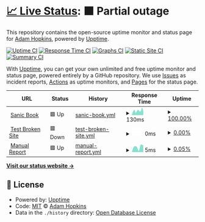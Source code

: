 # [📈 Live Status](https://ahopkins.github.io/example-status-page): <!--live status--> **🟧 Partial outage**

This repository contains the open-source uptime monitor and status page for [Adam Hopkins](https://amhopkins.com/), powered by [Upptime](https://github.com/upptime/upptime).

[![Uptime CI](https://github.com/ahopkins/example-status-page/workflows/Uptime%20CI/badge.svg)](https://github.com/ahopkins/example-status-page/actions?query=workflow%3A%22Uptime+CI%22)
[![Response Time CI](https://github.com/ahopkins/example-status-page/workflows/Response%20Time%20CI/badge.svg)](https://github.com/ahopkins/example-status-page/actions?query=workflow%3A%22Response+Time+CI%22)
[![Graphs CI](https://github.com/ahopkins/example-status-page/workflows/Graphs%20CI/badge.svg)](https://github.com/ahopkins/example-status-page/actions?query=workflow%3A%22Graphs+CI%22)
[![Static Site CI](https://github.com/ahopkins/example-status-page/workflows/Static%20Site%20CI/badge.svg)](https://github.com/ahopkins/example-status-page/actions?query=workflow%3A%22Static+Site+CI%22)
[![Summary CI](https://github.com/ahopkins/example-status-page/workflows/Summary%20CI/badge.svg)](https://github.com/ahopkins/example-status-page/actions?query=workflow%3A%22Summary+CI%22)

With [Upptime](https://upptime.js.org), you can get your own unlimited and free uptime monitor and status page, powered entirely by a GitHub repository. We use [Issues](https://github.com/ahopkins/example-status-page/issues) as incident reports, [Actions](https://github.com/ahopkins/example-status-page/actions) as uptime monitors, and [Pages](https://ahopkins.github.io/example-status-page) for the status page.

<!--start: status pages-->
<!-- This summary is generated by Upptime (https://github.com/upptime/upptime) -->
<!-- Do not edit this manually, your changes will be overwritten -->
<!-- prettier-ignore -->
| URL | Status | History | Response Time | Uptime |
| --- | ------ | ------- | ------------- | ------ |
| <img alt="" src="https://favicons.githubusercontent.com/sanicbook.com" height="13"> [Sanic Book](https://sanicbook.com/) | 🟩 Up | [sanic-book.yml](https://github.com/ahopkins/example-status-page/commits/HEAD/history/sanic-book.yml) | <details><summary><img alt="Response time graph" src="./graphs/sanic-book/response-time-week.png" height="20"> 130ms</summary><br><a href="https://ahopkins.github.io/example-status-page/history/sanic-book"><img alt="Response time 130" src="https://img.shields.io/endpoint?url=https%3A%2F%2Fraw.githubusercontent.com%2Fahopkins%2Fexample-status-page%2FHEAD%2Fapi%2Fsanic-book%2Fresponse-time.json"></a><br><a href="https://ahopkins.github.io/example-status-page/history/sanic-book"><img alt="24-hour response time 302" src="https://img.shields.io/endpoint?url=https%3A%2F%2Fraw.githubusercontent.com%2Fahopkins%2Fexample-status-page%2FHEAD%2Fapi%2Fsanic-book%2Fresponse-time-day.json"></a><br><a href="https://ahopkins.github.io/example-status-page/history/sanic-book"><img alt="7-day response time 130" src="https://img.shields.io/endpoint?url=https%3A%2F%2Fraw.githubusercontent.com%2Fahopkins%2Fexample-status-page%2FHEAD%2Fapi%2Fsanic-book%2Fresponse-time-week.json"></a><br><a href="https://ahopkins.github.io/example-status-page/history/sanic-book"><img alt="30-day response time 130" src="https://img.shields.io/endpoint?url=https%3A%2F%2Fraw.githubusercontent.com%2Fahopkins%2Fexample-status-page%2FHEAD%2Fapi%2Fsanic-book%2Fresponse-time-month.json"></a><br><a href="https://ahopkins.github.io/example-status-page/history/sanic-book"><img alt="1-year response time 130" src="https://img.shields.io/endpoint?url=https%3A%2F%2Fraw.githubusercontent.com%2Fahopkins%2Fexample-status-page%2FHEAD%2Fapi%2Fsanic-book%2Fresponse-time-year.json"></a></details> | <details><summary><a href="https://ahopkins.github.io/example-status-page/history/sanic-book">100.00%</a></summary><a href="https://ahopkins.github.io/example-status-page/history/sanic-book"><img alt="All-time uptime 100.00%" src="https://img.shields.io/endpoint?url=https%3A%2F%2Fraw.githubusercontent.com%2Fahopkins%2Fexample-status-page%2FHEAD%2Fapi%2Fsanic-book%2Fuptime.json"></a><br><a href="https://ahopkins.github.io/example-status-page/history/sanic-book"><img alt="24-hour uptime 100.00%" src="https://img.shields.io/endpoint?url=https%3A%2F%2Fraw.githubusercontent.com%2Fahopkins%2Fexample-status-page%2FHEAD%2Fapi%2Fsanic-book%2Fuptime-day.json"></a><br><a href="https://ahopkins.github.io/example-status-page/history/sanic-book"><img alt="7-day uptime 100.00%" src="https://img.shields.io/endpoint?url=https%3A%2F%2Fraw.githubusercontent.com%2Fahopkins%2Fexample-status-page%2FHEAD%2Fapi%2Fsanic-book%2Fuptime-week.json"></a><br><a href="https://ahopkins.github.io/example-status-page/history/sanic-book"><img alt="30-day uptime 100.00%" src="https://img.shields.io/endpoint?url=https%3A%2F%2Fraw.githubusercontent.com%2Fahopkins%2Fexample-status-page%2FHEAD%2Fapi%2Fsanic-book%2Fuptime-month.json"></a><br><a href="https://ahopkins.github.io/example-status-page/history/sanic-book"><img alt="1-year uptime 100.00%" src="https://img.shields.io/endpoint?url=https%3A%2F%2Fraw.githubusercontent.com%2Fahopkins%2Fexample-status-page%2FHEAD%2Fapi%2Fsanic-book%2Fuptime-year.json"></a></details>
| <img alt="" src="https://favicons.githubusercontent.com/thissitedoesnotexist.koj.co" height="13"> [Test Broken Site](https://thissitedoesnotexist.koj.co) | 🟥 Down | [test-broken-site.yml](https://github.com/ahopkins/example-status-page/commits/HEAD/history/test-broken-site.yml) | <details><summary><img alt="Response time graph" src="./graphs/test-broken-site/response-time-week.png" height="20"> 0ms</summary><br><a href="https://ahopkins.github.io/example-status-page/history/test-broken-site"><img alt="Response time 0" src="https://img.shields.io/endpoint?url=https%3A%2F%2Fraw.githubusercontent.com%2Fahopkins%2Fexample-status-page%2FHEAD%2Fapi%2Ftest-broken-site%2Fresponse-time.json"></a><br><a href="https://ahopkins.github.io/example-status-page/history/test-broken-site"><img alt="24-hour response time 0" src="https://img.shields.io/endpoint?url=https%3A%2F%2Fraw.githubusercontent.com%2Fahopkins%2Fexample-status-page%2FHEAD%2Fapi%2Ftest-broken-site%2Fresponse-time-day.json"></a><br><a href="https://ahopkins.github.io/example-status-page/history/test-broken-site"><img alt="7-day response time 0" src="https://img.shields.io/endpoint?url=https%3A%2F%2Fraw.githubusercontent.com%2Fahopkins%2Fexample-status-page%2FHEAD%2Fapi%2Ftest-broken-site%2Fresponse-time-week.json"></a><br><a href="https://ahopkins.github.io/example-status-page/history/test-broken-site"><img alt="30-day response time 0" src="https://img.shields.io/endpoint?url=https%3A%2F%2Fraw.githubusercontent.com%2Fahopkins%2Fexample-status-page%2FHEAD%2Fapi%2Ftest-broken-site%2Fresponse-time-month.json"></a><br><a href="https://ahopkins.github.io/example-status-page/history/test-broken-site"><img alt="1-year response time 0" src="https://img.shields.io/endpoint?url=https%3A%2F%2Fraw.githubusercontent.com%2Fahopkins%2Fexample-status-page%2FHEAD%2Fapi%2Ftest-broken-site%2Fresponse-time-year.json"></a></details> | <details><summary><a href="https://ahopkins.github.io/example-status-page/history/test-broken-site">0.00%</a></summary><a href="https://ahopkins.github.io/example-status-page/history/test-broken-site"><img alt="All-time uptime 0.00%" src="https://img.shields.io/endpoint?url=https%3A%2F%2Fraw.githubusercontent.com%2Fahopkins%2Fexample-status-page%2FHEAD%2Fapi%2Ftest-broken-site%2Fuptime.json"></a><br><a href="https://ahopkins.github.io/example-status-page/history/test-broken-site"><img alt="24-hour uptime 0.00%" src="https://img.shields.io/endpoint?url=https%3A%2F%2Fraw.githubusercontent.com%2Fahopkins%2Fexample-status-page%2FHEAD%2Fapi%2Ftest-broken-site%2Fuptime-day.json"></a><br><a href="https://ahopkins.github.io/example-status-page/history/test-broken-site"><img alt="7-day uptime 0.00%" src="https://img.shields.io/endpoint?url=https%3A%2F%2Fraw.githubusercontent.com%2Fahopkins%2Fexample-status-page%2FHEAD%2Fapi%2Ftest-broken-site%2Fuptime-week.json"></a><br><a href="https://ahopkins.github.io/example-status-page/history/test-broken-site"><img alt="30-day uptime 0.00%" src="https://img.shields.io/endpoint?url=https%3A%2F%2Fraw.githubusercontent.com%2Fahopkins%2Fexample-status-page%2FHEAD%2Fapi%2Ftest-broken-site%2Fuptime-month.json"></a><br><a href="https://ahopkins.github.io/example-status-page/history/test-broken-site"><img alt="1-year uptime 0.00%" src="https://img.shields.io/endpoint?url=https%3A%2F%2Fraw.githubusercontent.com%2Fahopkins%2Fexample-status-page%2FHEAD%2Fapi%2Ftest-broken-site%2Fuptime-year.json"></a></details>
| <img alt="" src="https://favicons.githubusercontent.com/null" height="13"> [Manual Report](8.8.8.8) | 🟩 Up | [manual-report.yml](https://github.com/ahopkins/example-status-page/commits/HEAD/history/manual-report.yml) | <details><summary><img alt="Response time graph" src="./graphs/manual-report/response-time-week.png" height="20"> 5ms</summary><br><a href="https://ahopkins.github.io/example-status-page/history/manual-report"><img alt="Response time 5" src="https://img.shields.io/endpoint?url=https%3A%2F%2Fraw.githubusercontent.com%2Fahopkins%2Fexample-status-page%2FHEAD%2Fapi%2Fmanual-report%2Fresponse-time.json"></a><br><a href="https://ahopkins.github.io/example-status-page/history/manual-report"><img alt="24-hour response time 2" src="https://img.shields.io/endpoint?url=https%3A%2F%2Fraw.githubusercontent.com%2Fahopkins%2Fexample-status-page%2FHEAD%2Fapi%2Fmanual-report%2Fresponse-time-day.json"></a><br><a href="https://ahopkins.github.io/example-status-page/history/manual-report"><img alt="7-day response time 5" src="https://img.shields.io/endpoint?url=https%3A%2F%2Fraw.githubusercontent.com%2Fahopkins%2Fexample-status-page%2FHEAD%2Fapi%2Fmanual-report%2Fresponse-time-week.json"></a><br><a href="https://ahopkins.github.io/example-status-page/history/manual-report"><img alt="30-day response time 5" src="https://img.shields.io/endpoint?url=https%3A%2F%2Fraw.githubusercontent.com%2Fahopkins%2Fexample-status-page%2FHEAD%2Fapi%2Fmanual-report%2Fresponse-time-month.json"></a><br><a href="https://ahopkins.github.io/example-status-page/history/manual-report"><img alt="1-year response time 5" src="https://img.shields.io/endpoint?url=https%3A%2F%2Fraw.githubusercontent.com%2Fahopkins%2Fexample-status-page%2FHEAD%2Fapi%2Fmanual-report%2Fresponse-time-year.json"></a></details> | <details><summary><a href="https://ahopkins.github.io/example-status-page/history/manual-report">0.05%</a></summary><a href="https://ahopkins.github.io/example-status-page/history/manual-report"><img alt="All-time uptime 0.05%" src="https://img.shields.io/endpoint?url=https%3A%2F%2Fraw.githubusercontent.com%2Fahopkins%2Fexample-status-page%2FHEAD%2Fapi%2Fmanual-report%2Fuptime.json"></a><br><a href="https://ahopkins.github.io/example-status-page/history/manual-report"><img alt="24-hour uptime 0.00%" src="https://img.shields.io/endpoint?url=https%3A%2F%2Fraw.githubusercontent.com%2Fahopkins%2Fexample-status-page%2FHEAD%2Fapi%2Fmanual-report%2Fuptime-day.json"></a><br><a href="https://ahopkins.github.io/example-status-page/history/manual-report"><img alt="7-day uptime 0.05%" src="https://img.shields.io/endpoint?url=https%3A%2F%2Fraw.githubusercontent.com%2Fahopkins%2Fexample-status-page%2FHEAD%2Fapi%2Fmanual-report%2Fuptime-week.json"></a><br><a href="https://ahopkins.github.io/example-status-page/history/manual-report"><img alt="30-day uptime 0.05%" src="https://img.shields.io/endpoint?url=https%3A%2F%2Fraw.githubusercontent.com%2Fahopkins%2Fexample-status-page%2FHEAD%2Fapi%2Fmanual-report%2Fuptime-month.json"></a><br><a href="https://ahopkins.github.io/example-status-page/history/manual-report"><img alt="1-year uptime 0.05%" src="https://img.shields.io/endpoint?url=https%3A%2F%2Fraw.githubusercontent.com%2Fahopkins%2Fexample-status-page%2FHEAD%2Fapi%2Fmanual-report%2Fuptime-year.json"></a></details>

<!--end: status pages-->

[**Visit our status website →**](https://ahopkins.github.io/example-status-page)

## 📄 License

- Powered by: [Upptime](https://github.com/upptime/upptime)
- Code: [MIT](./LICENSE) © [Adam Hopkins](https://amhopkins.com/)
- Data in the `./history` directory: [Open Database License](https://opendatacommons.org/licenses/odbl/1-0/)
